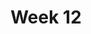 ---
title: Week 12
days:
  - date: 2022-11-07
    events:
      "**Lecture 30**{: .label .label-lec} [The Chi-square Test for Two-way Tables](https://ph142-ucb.github.io/fa22/src/lec/030_Inference-two-way-tables.pdf)":
        "Ch. 22"
  - date: 2022-11-09
    events:
      "**Lecture 31**{: .label .label-lec} [Permutation Tests](https://ph142-ucb.github.io/fa22/src/lec/031_Permutation-Tests.pdf)": 
      "**Lab 10**{: .label .label-lab} [Chi-square Test](https://publichealth.datahub.berkeley.edu/hub/user-redirect/git-pull?repo=https%3A%2F%2Fgithub.com%2Fph142-ucb%2Fph142-fa22&urlpath=rstudio%2F&branch=main) (Due November 14)":
      "**Homework 9**{: .label .label-hw} [on Datahub](https://publichealth.datahub.berkeley.edu/hub/user-redirect/git-pull?repo=https%3A%2F%2Fgithub.com%2Fph142-ucb%2Fph142-fa22&urlpath=rstudio%2F&branch=main) ([Solutions](https://ph142-ucb.github.io/fa22/src/hw-sol/hw09-sol.pdf))":
  - date: 2022-11-11
    events:
      "**No Class Veterans Day**":
---
